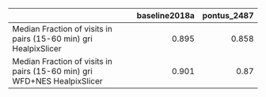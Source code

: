 |                                                                          |   baseline2018a |   pontus_2487 |
|:-------------------------------------------------------------------------|----------------:|--------------:|
| Median Fraction of visits in pairs (15-60 min) gri HealpixSlicer         |           0.895 |         0.858 |
| Median Fraction of visits in pairs (15-60 min) gri WFD+NES HealpixSlicer |           0.901 |         0.87  |
